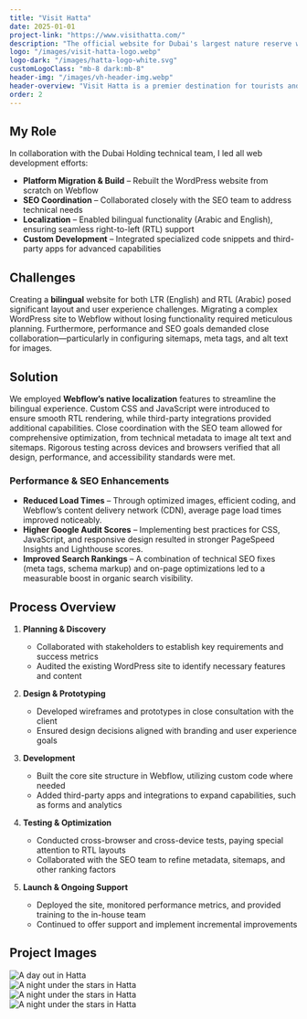 ```yaml
---
title: "Visit Hatta"
date: 2025-01-01
project-link: "https://www.visithatta.com/"
description: "The official website for Dubai's largest nature reserve with over 350,000 visitor's per season. Hatta is the UAE's favorite outdoor destination, which is managed by Hatta Resorts (a Dubai Holding Company)."
logo: "/images/visit-hatta-logo.webp"
logo-dark: "/images/hatta-logo-white.svg"
customLogoClass: "mb-8 dark:mb-8"
header-img: "/images/vh-header-img.webp"
header-overview: "Visit Hatta is a premier destination for tourists and adventure enthusiasts looking to explore the scenic beauty and cultural heritage of Hatta, UAE. The website provides visitors with comprehensive information about attractions, accommodations, activities, and events. Our goal was to create an engaging and user-friendly platform that effectively promotes Hatta's unique offerings."
order: 2
---
```


## My Role
In collaboration with the Dubai Holding technical team, I led all web development efforts:

- **Platform Migration & Build** – Rebuilt the WordPress website from scratch on Webflow  
- **SEO Coordination** – Collaborated closely with the SEO team to address technical needs  
- **Localization** – Enabled bilingual functionality (Arabic and English), ensuring seamless right-to-left (RTL) support  
- **Custom Development** – Integrated specialized code snippets and third-party apps for advanced capabilities  

## Challenges
Creating a **bilingual** website for both LTR (English) and RTL (Arabic) posed significant layout and user experience challenges. Migrating a complex WordPress site to Webflow without losing functionality required meticulous planning. Furthermore, performance and SEO goals demanded close collaboration—particularly in configuring sitemaps, meta tags, and alt text for images.

## Solution
We employed **Webflow’s native localization** features to streamline the bilingual experience. Custom CSS and JavaScript were introduced to ensure smooth RTL rendering, while third-party integrations provided additional capabilities. Close coordination with the SEO team allowed for comprehensive optimization, from technical metadata to image alt text and sitemaps. Rigorous testing across devices and browsers verified that all design, performance, and accessibility standards were met.

### Performance & SEO Enhancements
- **Reduced Load Times** – Through optimized images, efficient coding, and Webflow’s content delivery network (CDN), average page load times improved noticeably.  
- **Higher Google Audit Scores** – Implementing best practices for CSS, JavaScript, and responsive design resulted in stronger PageSpeed Insights and Lighthouse scores.  
- **Improved Search Rankings** – A combination of technical SEO fixes (meta tags, schema markup) and on-page optimizations led to a measurable boost in organic search visibility.

## Process Overview

1. **Planning & Discovery**  
   - Collaborated with stakeholders to establish key requirements and success metrics  
   - Audited the existing WordPress site to identify necessary features and content  

2. **Design & Prototyping**  
   - Developed wireframes and prototypes in close consultation with the client  
   - Ensured design decisions aligned with branding and user experience goals  

3. **Development**  
   - Built the core site structure in Webflow, utilizing custom code where needed  
   - Added third-party apps and integrations to expand capabilities, such as forms and analytics  

4. **Testing & Optimization**  
   - Conducted cross-browser and cross-device tests, paying special attention to RTL layouts  
   - Collaborated with the SEO team to refine metadata, sitemaps, and other ranking factors  

5. **Launch & Ongoing Support**  
   - Deployed the site, monitored performance metrics, and provided training to the in-house team  
   - Continued to offer support and implement incremental improvements

## Project Images
<section>
  <div class="mx-auto">
    <div class="grid grid-cols-1 md:grid-cols-2 gap-4 w-full items-start">
      <!-- Image 1 -->
      <div class="w-full">
        <img
          src="/images/hatta-homepage-english.webp"
          alt="A day out in Hatta"
          class="w-full h-auto object-contain shadow-low dark:shadow-lowInverted"
        />
      </div>
      <!-- Image 2 -->
      <div class="w-full">
        <img
          src="/images/hatta-homepage-arabic.webp"
          alt="A night under the stars in Hatta"
          class="w-full h-auto object-contain shadow-low dark:shadow-lowInverted"
        />
      </div>
      <!-- Image 3 -->
      <div class="w-full">
        <img
          src="/images/hatta-inner-page.webp"
          alt="A night under the stars in Hatta"
          class="w-full h-auto object-contain shadow-low dark:shadow-lowInverted"
        />
      </div>
      <!-- Image 4 -->
      <div class="w-full">
        <img
          src="/images/hatta-menu.webp"
          alt="A night under the stars in Hatta"
          class="w-full h-auto object-contain shadow-low dark:shadow-lowInverted"
        />
      </div>
    </div>
  </div>
</section>